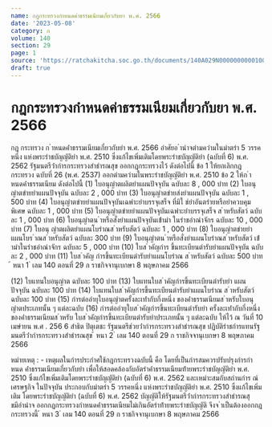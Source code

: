 ```yaml
---
name: กฎกระทรวงกำหนดค่าธรรมเนียมเกี่ยวกับยา พ.ศ. 2566
date: '2023-05-08'
category: ก
volume: 140
section: 29
page: 1
source: 'https://ratchakitcha.soc.go.th/documents/140A029N0000000000100.pdf'
draft: true
---
```


# กฎกระทรวงกำหนดค่าธรรมเนียมเกี่ยวกับยา พ.ศ. 2566

กฎ กระทรวง ก ําหนดค่ําธรรมเนียมเกี่ยวกับยํา พ.ศ. 2566 อําศัยอ ํานําจตํามควํามในมําตรํา 5 วรรคหนึ่ง แห่งพระรําชบัญญัติยํา พ.ศ. 2510 ซึ่งแก้ไขเพิ่มเติมโดยพระรําชบัญญัติยํา (ฉบับที่ 6) พ.ศ. 2562 รัฐมนตรีว่ํากํารกระทรวงสําธํารณสุข ออกกฎกระทรวงไว้ ดังต่อไปนี้ ข้อ 1 ให้ยกเลิกกฎกระทรวง ฉบับที่ 26 (พ.ศ. 2537) ออกตํามควํามในพระรําชบัญญัติยํา พ.ศ. 2510 ข้อ 2 ให้ก ําหนดค่ําธรรมเนียม ดังต่อไปนี้ (1) ใบอนุญําตผลิตยําแผนปัจจุบัน ฉบับละ 8 , 000 บําท (2) ใบอนุญําตขํายยําแผนปัจจุบัน ฉบับละ 2 , 000 บําท (3) ใบอนุญําตขํายส่งยําแผนปัจจุบัน ฉบับละ 1 , 500 บําท (4) ใบอนุญําตขํายยําแผนปัจจุบันเฉพําะยําบรรจุเสร็จ ที่มิใ ช่ยําอันตรํายหรือยําควบคุมพิเศษ ฉบับละ 1 , 000 บําท (5) ใบอนุญําตขํายยําแผนปัจจุบันเฉพําะยําบรรจุเสร็จ ส ําหรับสัตว์ ฉบับละ 1 , 000 บําท (6) ใบอนุญําตน ําหรือสั่งยําแผนปัจจุบันเข้ํามํา ในรําชอําณําจักร ฉบับละ 10 , 000 บําท (7) ใบอนุ ญําตผลิตยําแผนโบรําณส ําหรับสัตว์ ฉบับละ 1 , 000 บําท (8) ใบอนุญําตขํายยําแผนโบร ําณส ําหรับสัตว์ ฉบับละ 300 บําท (9) ใบอนุญําตน ําหรือสั่งยําแผนโบรําณส ําหรับสัตว์ เข้ํามําในรําชอําณําจักร ฉบับละ 5 , 000 บําท (10) ใบส ําคัญกําร ขึ้นทะเบียนตํารับยําแผนปัจจุบัน ฉบับละ 2 , 000 บําท (11) ใบส ําคัญ กํารขึ้นทะเบียนตํารับยําแผนโบรําณ ส ําหรับสัตว์ ฉบับละ 500 บําท ้ หนา 1 ่ เลม 140 ตอนที่ 29 ก ราชกิจจานุเบกษา 8 พฤษภาคม 2566

(12) ใบแทนใบอนุญําต ฉบับละ 100 บําท (13) ใบแทนใบส ําคัญกํารขึ้นทะเบียนตํารับยํา แผนปัจจุบัน ฉบับละ 100 บําท (14) ใบแทนใบส ําคัญกํารขึ้นทะเบียนตํารับยําแผนโบรําณ ส ําหรับสัตว์ ฉบับละ 100 บําท (15) กํารต่ออํายุใบอนุญําตครั้งละเท่ํากับกึ่งหนึ่ง ของค่ําธรรมเนียมส ําหรับใบอนุญําตประเภทนั้น ๆ แต่ละฉบับ (16) กํารต่ออํายุใบส ําคัญกํารขึ้นทะเบียนตํารับยํา ครั้งละเท่ํากับกึ่งหนึ่งของค่ําธรรมเนียมส ําหรับ ใบส ําคัญกํารขึ้นทะเบียนตํารับยําประเภทนั้น ๆ แต่ละฉบับ ให้ไว้ ณ วันที่ 10 เมษํายน พ.ศ . 256 6 สําธิต ปิตุเตชะ รัฐมนตรีช่วยว่ํากํารกระทรวงสําธํารณสุข ปฏิบัติรําชกํารแทนรัฐมนตรีว่ํากํารกระทรวงสําธํารณสุข ้ หนา 2 ่ เลม 140 ตอนที่ 29 ก ราชกิจจานุเบกษา 8 พฤษภาคม 2566

หมํายเหตุ : - เหตุผลในกํารประกําศใช้กฎกระทรวงฉบับนี้ คือ โดยที่เป็นกํารสมควรปรับปรุงกํารกําหนด ค่ําธรรมเนียมเกี่ยวกับยํา เพื่อให้สอดคล้องกับอัตรําค่ําธรรมเนียมท้ํายพระรําชบัญญัติยํา พ.ศ. 2510 ซึ่งแก้ไขเพิ่มเติมโดยพระรําชบัญญัติยํา (ฉบับที่ 6) พ.ศ. 2562 และเหมําะสมกับสถํานกําร ณ์เศรษฐกิจ ในปัจจุบัน ประกอบกับมําตรํา 5 วรรคหนึ่ง แห่งพระรําชบัญญัติยํา พ.ศ. 2510 ซึ่งแก้ไขเพิ่มเติม โดยพระรําชบัญญัติยํา (ฉบับที่ 6) พ.ศ. 2562 บัญญัติให้รัฐมนตรีว่ํากํารกระทรวงสําธํารณสุขมีอํานําจ ออกกฎกระทรวงกําหนดค่ําธรรมเนียมไม่เกินอัตรําท้ํายพระรําชบัญญัติ จึงจ ําเป็นต้องออกกฎกระทรวงนี้ ้ หนา 3 ่ เลม 140 ตอนที่ 29 ก ราชกิจจานุเบกษา 8 พฤษภาคม 2566
